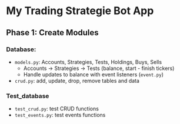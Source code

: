 # My Trading Strategie Bot App

## Phase 1: Create Modules

### Database:
- `models.py`: Accounts, Strategies, Tests, Holdings, Buys, Sells
    - Accounts -> Strategies -> Tests (balance, start - finish tickers)
    - Handle updates to balance with event listeners (`event.py`)
- `crud.py`: add, update, drop, remove tables and data

### Test_database
- `test_crud.py`: test CRUD functions
- `test_events.py`: test events functions